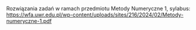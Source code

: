 Rozwiązania zadań w ramach przedmiotu Metody Numeryczne 1, sylabus: https://wfa.uwr.edu.pl/wp-content/uploads/sites/216/2024/02/Metody-numeryczne-1.pdf
